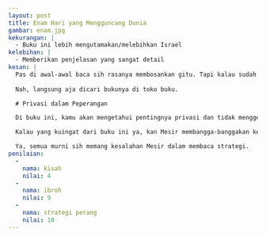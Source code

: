 ```yaml
---
layout: post
title: Enam Hari yang Mengguncang Dunia
gambar: enam.jpg
kekurangan: |
  - Buku ini lebih mengutamakan/melebihkan Israel
kelebihan: |
  - Memberikan penjelasan yang sangat detail
kesan: |
  Pas di awal-awal baca sih rasanya membosankan gitu. Tapi kalau sudah lama-kelamaan membaca, seru kok itu. Beneran deh.
  
  Nah, langsung aja dicari bukunya di toko buku.

  # Privasi dalam Peperangan

  Di buku ini, kamu akan mengetahui pentingnya privasi dan tidak menggembor-gemborkan kekuatan diri yang malah akan dimanfaatkan oleh musuh.

  Kalau yang kuingat dari buku ini ya, kan Mesir membangga-banggakan kekuatannya yang malah dari pernyataan-pernyataannya itu dipelajari oleh Israel yang akan menyerang Mesir dari arah yang tak disangka-sangka.

  Ya, semua murni sih memang kesalahan Mesir dalam membaca strategi.
penilaian:
  -
    nama: kisah
    nilai: 4
  -
    nama: ibroh
    nilai: 9
  -
    nama: strategi perang
    nilai: 10
---
```



